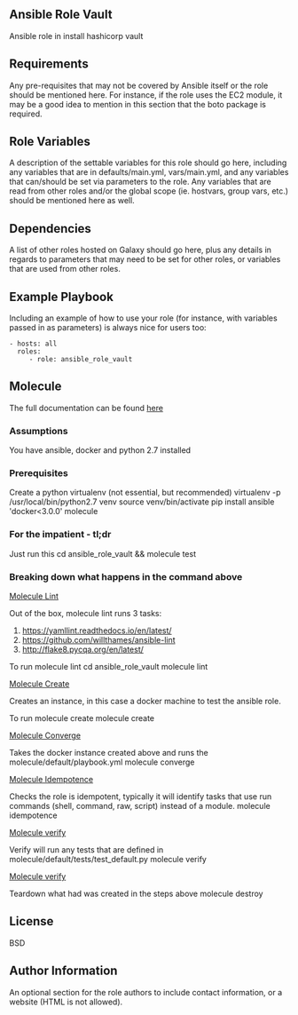 ## Ansible Role Vault

Ansible role in install hashicorp vault

## Requirements

Any pre-requisites that may not be covered by Ansible itself or the role should be mentioned here. For instance, if the role uses the EC2 module, it may be a good idea to mention in this section that the boto package is required.

## Role Variables

A description of the settable variables for this role should go here, including any variables that are in defaults/main.yml, vars/main.yml, and any variables that can/should be set via parameters to the role. Any variables that are read from other roles and/or the global scope (ie. hostvars, group vars, etc.) should be mentioned here as well.

## Dependencies

A list of other roles hosted on Galaxy should go here, plus any details in regards to parameters that may need to be set for other roles, or variables that are used from other roles.

## Example Playbook

Including an example of how to use your role (for instance, with variables passed in as parameters) is always nice for users too:

    - hosts: all
      roles:
         - role: ansible_role_vault

## Molecule

The full documentation can be found [here](http://molecule.readthedocs.io/en/latest/)

### Assumptions

You have ansible, docker and python 2.7 installed

### Prerequisites

Create a python virtualenv (not essential, but recommended)
    virtualenv -p /usr/local/bin/python2.7 venv
    source venv/bin/activate
    pip install ansible 'docker<3.0.0' molecule

### For the impatient - tl;dr

Just run this
   cd ansible_role_vault && molecule test

### Breaking down what happens in the command above

[Molecule Lint](http://molecule.readthedocs.io/en/latest/usage.html#lint)

Out of the box, molecule lint runs 3 tasks:
1. https://yamllint.readthedocs.io/en/latest/
2. https://github.com/willthames/ansible-lint
3. http://flake8.pycqa.org/en/latest/

To run molecule lint
    cd ansible_role_vault
    molecule lint

[Molecule Create](http://molecule.readthedocs.io/en/latest/usage.html#create)

Creates an instance, in this case a docker machine to test the ansible role.

To run molecule create
    molecule create

[Molecule Converge](http://molecule.readthedocs.io/en/latest/usage.html#converge)

Takes the docker instance created above and runs the molecule/default/playbook.yml
    molecule converge

[Molecule Idempotence](https://molecule.readthedocs.io/en/latest/usage.html#idempotence)

Checks the role is idempotent, typically it will identify tasks that use run commands (shell, command, raw, script) instead of a module.
    molecule idempotence

[Molecule verify](https://molecule.readthedocs.io/en/latest/usage.html#verify)

Verify will run any tests that are defined in molecule/default/tests/test_default.py
    molecule verify

[Molecule verify](https://molecule.readthedocs.io/en/latest/usage.html#destroy)

Teardown what had was created in the steps above
    molecule destroy

## License

BSD

## Author Information

An optional section for the role authors to include contact information, or a website (HTML is not allowed).
